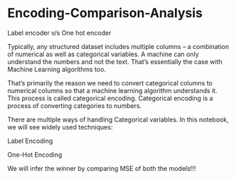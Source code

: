 # Encoding-Comparison-Analysis

Label encoder v/s One hot encoder

Typically, any structured dataset includes multiple columns – a combination of numerical as well as categorical variables. A machine can only understand the numbers and not the text. That’s essentially the case with Machine Learning algorithms too.

That’s primarily the reason we need to convert categorical columns to numerical columns so that a machine learning algorithm understands it. This process is called categorical encoding. Categorical encoding is a process of converting categories to numbers.

There are multiple ways of handling Categorical variables. In this notebook, we will see widely used techniques:

Label Encoding

One-Hot Encoding

We will infer the winner by comparing MSE of both the models!!!
